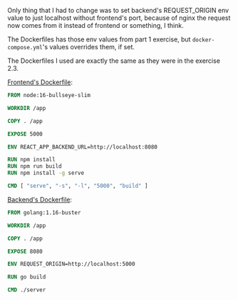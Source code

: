 Only thing that I had to change was to set backend's REQUEST_ORIGIN env value to just localhost without frontend's port, because of nginx the request now comes from it instead of frontend or something, I think.

The Dockerfiles has those env values from part 1 exercise, but `docker-compose.yml`'s values overrides them, if set.

The Dockerfiles I used are exactly the same as they were in the exercise 2.3.

[Frontend's Dockerfile](../2.3/frontend/Dockerfile):

```Dockerfile
FROM node:16-bullseye-slim

WORKDIR /app

COPY . /app

EXPOSE 5000

ENV REACT_APP_BACKEND_URL=http://localhost:8080

RUN npm install
RUN npm run build
RUN npm install -g serve

CMD [ "serve", "-s", "-l", "5000", "build" ]
```

[Backend's Dockerfile](../2.3/backend/Dockerfile):

```Dockerfile
FROM golang:1.16-buster

WORKDIR /app

COPY . /app

EXPOSE 8080

ENV REQUEST_ORIGIN=http://localhost:5000

RUN go build

CMD ./server
```

